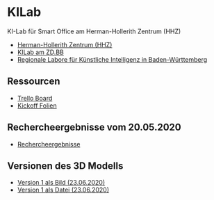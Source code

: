 # KILab
KI-Lab für Smart Office am Herman-Hollerith Zentrum (HHZ)

* [Herman-Hollerith Zentrum (HHZ)](https://www.hhz.de/home/) 
* [KILab am ZD.BB](https://www.zd-bb.de/ki-lab/)
* [Regionale Labore für Künstliche Intelligenz in Baden-Württemberg](https://www.wirtschaft-digital-bw.de/service/ki-made-in-bw/regionale-ki-labs/)

## Ressourcen

* [Trello Board](https://trello.com/b/mg5dpHZ6)
* [Kickoff Folien](https://github.com/cdeck3r/KILab/blob/master/KILab_Kickoff.pdf)

## Rechercheergebnisse vom 20.05.2020

* [Rechercheergebnisse](https://github.com/cdeck3r/KILab/blob/master/Rechercheergebnisse.pdf)

## Versionen des 3D Modells

* [Version 1 als Bild (23.06.2020)](https://github.com/cdeck3r/KILab/blob/master/Raum229-Eingerichtet%20(1).png)
* [Version 1 als Datei (23.06.2020)](https://github.com/cdeck3r/KILab/blob/master/Raum229-Eingerichtet%20(1).sh3d)
